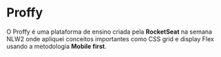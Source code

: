 # Proffy
O Proffy é uma plataforma de ensino criada pela **RocketSeat** na semana NLW2 onde apliquei conceitos importantes como CSS grid e display Flex usando a metodologia **Mobile first**. 
